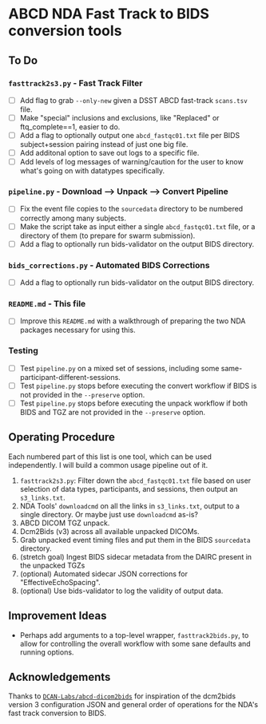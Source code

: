 # ABCD NDA Fast Track to BIDS conversion tools

## To Do

### `fasttrack2s3.py` - Fast Track Filter

- [ ] Add flag to grab `--only-new` given a DSST ABCD fast-track `scans.tsv` file.
- [ ] Make "special" inclusions and exclusions, like "Replaced" or ftq_complete==1, easier to do.
- [ ] Add a flag to optionally output one `abcd_fastqc01.txt` file per BIDS subject+session pairing instead of just one big file.
- [ ] Add additonal option to save out logs to a specific file.
- [ ] Add levels of log messages of warning/caution for the user to know what's going on with datatypes specifically.

### `pipeline.py` - Download --> Unpack --> Convert Pipeline

- [ ] Fix the event file copies to the `sourcedata` directory to be numbered correctly among many subjects.
- [ ] Make the script take as input either a single `abcd_fastqc01.txt` file, or a directory of them (to prepare for swarm submission).
- [ ] Add a flag to optionally run bids-validator on the output BIDS directory.

### `bids_corrections.py` - Automated BIDS Corrections

- [ ] Add a flag to optionally run bids-validator on the output BIDS directory.

### `README.md` - This file

- [ ] Improve this `README.md` with a walkthrough of preparing the two NDA packages necessary for using this.

### Testing

- [ ] Test `pipeline.py` on a mixed set of sessions, including some same-participant-different-sessions.
- [ ] Test `pipeline.py` stops before executing the convert workflow if BIDS is not provided in the `--preserve` option.
- [ ] Test `pipeline.py` stops before executing the unpack workflow if both BIDS and TGZ are not provided in the `--preserve` option.

## Operating Procedure

Each numbered part of this list is one tool, which can be used independently. I will build a common usage pipeline out of it.

1. `fasttrack2s3.py`: Filter down the `abcd_fastqc01.txt` file based on user selection of data types, participants, and sessions, then output an `s3_links.txt`.
1. NDA Tools' `downloadcmd` on all the links in `s3_links.txt`, output to a single directory. Or maybe just use `downloadcmd` as-is?
1. ABCD DICOM TGZ unpack.
1. Dcm2Bids (v3) across all available unpacked DICOMs.
1. Grab unpacked event timing files and put them in the BIDS `sourcedata` directory.
1. (stretch goal) Ingest BIDS sidecar metadata from the DAIRC present in the unpacked TGZs
1. (optional) Automated sidecar JSON corrections for "EffectiveEchoSpacing".
1. (optional) Use bids-validator to log the validity of output data.

## Improvement Ideas

- Perhaps add arguments to a top-level wrapper, `fasttrack2bids.py`, to allow for controlling the overall workflow with some sane defaults and running options.

## Acknowledgements

Thanks to [`DCAN-Labs/abcd-dicom2bids`](https://github.com/DCAN-Labs/abcd-dicom2bids) for inspiration of the dcm2bids version 3 configuration JSON and general order of operations for the NDA's fast track conversion to BIDS.
